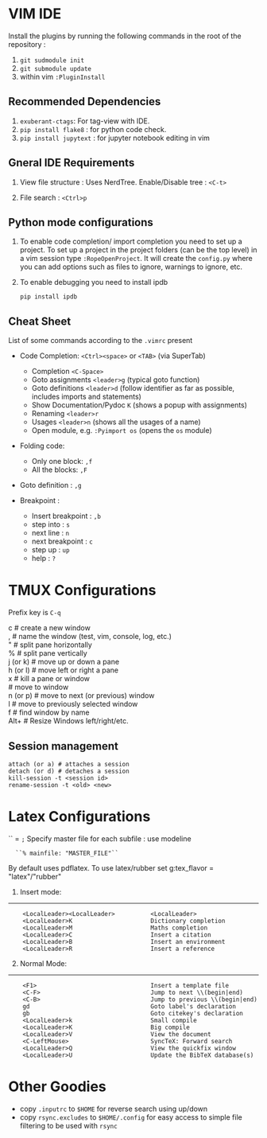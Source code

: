 VIM IDE
===============

Install the plugins by running the following commands in the root of the
repository : 

1. ``git sudmodule init``
2. ``git submodule update`` 
3. within vim ``:PluginInstall``

Recommended Dependencies
------------------------

1. ``exuberant-ctags``: For tag-view with IDE.
2. ``pip install flake8`` : for python code check.
3. ``pip install jupytext`` : for jupyter notebook editing in vim

Gneral IDE Requirements
------------------------

1. View file structure :
   Uses NerdTree. Enable/Disable tree : ``<C-t>``

2. File search : ``<Ctrl>p``



Python mode configurations
--------------------------

1. To enable code completion/ import completion you need to set up a project.
To set up a project in the project folders (can be the top level) in a vim
session type ``:RopeOpenProject``. It will create the ``config.py`` where you
can add options such as files to ignore, warnings to ignore, etc.

2. To enable debugging you need to install ipdb

    ``pip install ipdb``


Cheat Sheet
------------

List of some commands according to the ``.vimrc`` present

* Code Completion: ``<Ctrl><space>`` or ``<TAB>`` (via SuperTab)

    * Completion ``<C-Space>``
    * Goto assignments ``<leader>g`` (typical goto function)
    * Goto definitions ``<leader>d`` (follow identifier as far as possible,
    includes imports and statements)
    * Show Documentation/Pydoc ``K`` (shows a popup with assignments)
    * Renaming ``<leader>r``
    * Usages ``<leader>n`` (shows all the usages of a name)
    * Open module, e.g. ``:Pyimport os`` (opens the ``os`` module)

* Folding code:

    * Only one block: ``,f``
    * All the blocks: ``,F``

* Goto definition : ``,g``

* Breakpoint :

    * Insert breakpoint : ``,b``
    * step into : ``s``
    * next line : ``n``
    * next breakpoint : ``c``
    * step up : ``up``
    * help : ``?``




TMUX Configurations
===================
Prefix key is ``C-q``  
    
   <prefix>c             # create a new window  
   <prefix>,             # name the window (test, vim, console, log, etc.)  
   <prefix>"             # split pane horizontally  
   <prefix>%             # split pane vertically  
   <prefix>j (or k)      # move up or down a pane  
   <prefix>h (or l)      # move left or right a pane  
   <prefix>x             # kill a pane or window  
   <prefix><number>      # move to window <number>  
   <prefix>n (or p)      # move to next (or previous) window  
   <prefix>l             # move to previously selected window  
   <prefix>f             # find window by name  
   <prefix>Alt+<left>    # Resize Windows left/right/etc. 

Session management
-------------------
    attach (or a) # attaches a session
    detach (or d) # detaches a session
    kill-session -t <session id>
    rename-session -t <old> <new>

Latex Configurations
====================
``<LocalLeader> = `;`
Specify master file for each subfile : use modeline

      ``% mainfile: "MASTER_FILE"``

By default uses pdflatex. To use latex/rubber set g:tex_flavor =
"latex"/"rubber"

1. Insert mode:
---------------

        <LocalLeader><LocalLeader>          <LocalLeader>
        <LocalLeader>K                      Dictionary completion
        <LocalLeader>M                      Maths completion 
        <LocalLeader>C                      Insert a citation
        <LocalLeader>B                      Insert an environment
        <LocalLeader>R                      Insert a reference

2. Normal Mode: 
---------------
        <F1>                                Insert a template file
        <C-F>                               Jump to next \\(begin|end)
        <C-B>                               Jump to previous \\(begin|end)
        gd                                  Goto label's declaration
        gb                                  Goto citekey's declaration
        <LocalLeader>k                      Small compile
        <LocalLeader>K                      Big compile
        <LocalLeader>V                      View the document
        <C-LeftMouse>                       SyncTeX: Forward search
        <LocalLeader>Q                      View the quickfix window
        <LocalLeader>U                      Update the BibTeX database(s)

Other Goodies
=============

* copy `.inputrc` to `$HOME` for reverse search using up/down
* copy `rsync.excludes` to `$HOME/.config` for easy access to simple file filtering to be used with `rsync`

